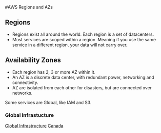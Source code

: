 #AWS Regions and AZs

## Regions
* Regions exist all around the world. Each region is a set of datacenters.
* Most services are scoped within a region. Meaning if you use the same service in a different region, your
data will not carry over.

## Availability Zones
* Each region has 2, 3 or more AZ within it.
* An AZ is a discrete data center, with redundant power, networking and connectivity.
* AZ are isolated from each other for disasters, but are connected over networks.

Some services are Global, like IAM and S3.

### Global Infrastucture
[Global Infrastructure](https://aws.amazon.com/about-aws/global-infrastructure/)
[Canada](https://aws.amazon.com/local/canada/)
